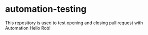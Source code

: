# automation-testing
This repository is used to test opening and closing pull request with Automation
Hello Rob!

